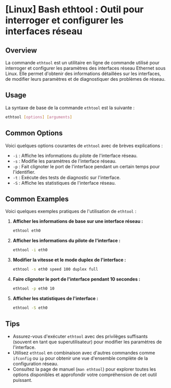 # [Linux] Bash ethtool : Outil pour interroger et configurer les interfaces réseau

## Overview
La commande `ethtool` est un utilitaire en ligne de commande utilisé pour interroger et configurer les paramètres des interfaces réseau Ethernet sous Linux. Elle permet d'obtenir des informations détaillées sur les interfaces, de modifier leurs paramètres et de diagnostiquer des problèmes de réseau.

## Usage
La syntaxe de base de la commande `ethtool` est la suivante :

```bash
ethtool [options] [arguments]
```

## Common Options
Voici quelques options courantes de `ethtool` avec de brèves explications :

- `-i` : Affiche les informations du pilote de l'interface réseau.
- `-s` : Modifie les paramètres de l'interface réseau.
- `-p` : Fait clignoter le port de l'interface pendant un certain temps pour l'identifier.
- `-t` : Exécute des tests de diagnostic sur l'interface.
- `-S` : Affiche les statistiques de l'interface réseau.

## Common Examples
Voici quelques exemples pratiques de l'utilisation de `ethtool` :

1. **Afficher les informations de base sur une interface réseau :**

   ```bash
   ethtool eth0
   ```

2. **Afficher les informations du pilote de l'interface :**

   ```bash
   ethtool -i eth0
   ```

3. **Modifier la vitesse et le mode duplex de l'interface :**

   ```bash
   ethtool -s eth0 speed 100 duplex full
   ```

4. **Faire clignoter le port de l'interface pendant 10 secondes :**

   ```bash
   ethtool -p eth0 10
   ```

5. **Afficher les statistiques de l'interface :**

   ```bash
   ethtool -S eth0
   ```

## Tips
- Assurez-vous d'exécuter `ethtool` avec des privilèges suffisants (souvent en tant que superutilisateur) pour modifier les paramètres de l'interface.
- Utilisez `ethtool` en combinaison avec d'autres commandes comme `ifconfig` ou `ip` pour obtenir une vue d'ensemble complète de la configuration réseau.
- Consultez la page de manuel (`man ethtool`) pour explorer toutes les options disponibles et approfondir votre compréhension de cet outil puissant.